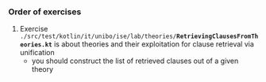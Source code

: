 
### Order of exercises

1. Exercise `./src/test/kotlin/it/unibo/ise/lab/theories/`**`RetrievingClausesFromTheories.kt`** is about theories and their exploitation for clause retrieval via unification
    - you should construct the list of retrieved clauses out of a given theory
